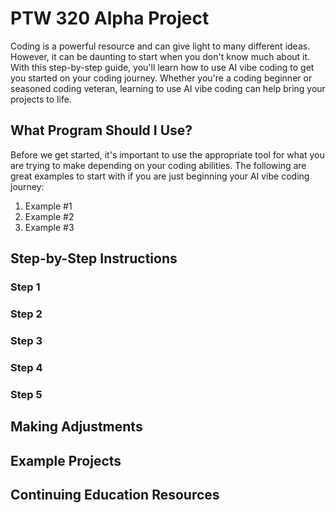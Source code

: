 # PTW 320 Alpha Project

Coding is a powerful resource and can give light to many different ideas. However, it can be daunting to start when you don't know much about it. With this step-by-step guide, you'll learn how to use AI vibe coding to get you started on your coding journey. Whether you're a coding beginner or seasoned coding veteran, learning to use AI vibe coding can help bring your projects to life.

## What Program Should I Use?

Before we get started, it's important to use the appropriate tool for what you are trying to make depending on your coding abilities. The following are great examples to start with if you are just beginning your AI vibe coding journey:

1. Example #1
2. Example #2
3. Example #3

## Step-by-Step Instructions

### Step 1

### Step 2

### Step 3

### Step 4

### Step 5

## Making Adjustments

## Example Projects

## Continuing Education Resources